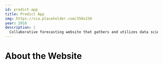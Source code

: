```yaml
---
id: predict-app
title: Predict App
img: https://via.placeholder.com/350x230
year: 2018
description: |
  Collaborative forecasting website that gathers and utilizes data science techniques to optimize predictions over time.
---
```


About the Website
============
